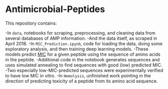 # Antimicrobial-Peptides
This repository contains:

-In `data`, notebooks for scraping, preprocessing, and cleaning data from several databases of AMP information.
  -And the data itself, as scraped in April 2018.
-In `MIC_Prediction.ipynb`, code for loading the data, doing some exploratory analysis, and then training deep learning models.
  -These models predict [MIC](https://en.wikipedia.org/wiki/Minimum_inhibitory_concentration) for a given peptide using the sequence of amino acids in the peptide.
  -Additional code in the notebook generates sequences and uses simulated annealing to find sequences with good (low) predicted MIC.
  -Two especially low-MIC-predicted sequences were experimentally verified to have low MIC in vitro.
-In `Hemolysis`, unfinished work pointing in the direction of predicting toxicity of a peptide from its amino acid sequence.
